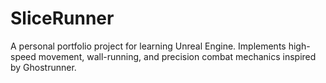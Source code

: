# SliceRunner
A personal portfolio project for learning Unreal Engine. Implements high-speed movement, wall-running, and precision combat mechanics inspired by Ghostrunner.
